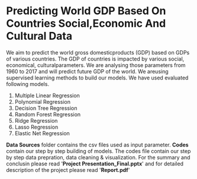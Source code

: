 # Predicting World GDP Based On Countries Social,Economic And Cultural Data
We  aim  to  predict  the  world  gross  domesticproducts  (GDP)  based  on  GDPs  of  various  countries.  The  GDP of countries is impacted by various social, economical, culturalparameters.   We   are   analysing   those   parameters   from   1960 to  2017  and  will  predict  future  GDP  of  the  world.  We  areusing  supervised  learning  methods  to  build  our  models. We have used evaluated following models.
  1)  Multiple Linear Regression 
  2)  Polynomial Regression
  3)  Decision Tree Regression
  4)  Random Forest Regression
  5)  Ridge Regression
  6)  Lasso Regression
  7)  Elastic Net Regression
  
__Data Sources__ folder contains the csv files used as input parameter. __Codes__ contain our step by step building of models. The codes file contain our step by step data prepration, data cleaning & visualization. For the summary and conclusin please read '__Project Presentation_Final.pptx__' and for detailed description of the project please read '__Report.pdf__'
